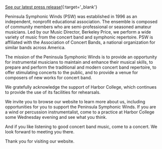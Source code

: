 [See our latest press release!](press_release_8_2016.pdf){:target='_blank'}

Peninsula Symphonic Winds (PSW) was established in 1996 as an independent, nonprofit educational association. The ensemble is composed of community members who are semi-professional or seasoned amateur musicians. Led by our Music Director, Berkeley Price, we perform a wide variety of music from the concert band and symphonic repertoire.  PSW is affiliated with the Association of Concert Bands, a national organization for similar bands across America.

The mission of the Peninsula Symphonic Winds is to provide an opportunity for instrumental musicians to maintain and enhance their musical skills, to prepare and perform the traditional and modern concert band repertoire, to offer stimulating concerts to the public, and to provide a venue for composers of new works for concert band.

We gratefully acknowledge the support of Harbor College, which continues to provide the use of its facilities for rehearsals.

We invite you to browse our website to learn more about us, including opportunities for you to support the Peninsula Symphonic Winds.  If you are a wind or percussion instrumentalist, come to a practice at Harbor College some Wednesday evening and see what you think. 

And if you like listening to good concert band music, come to a concert.  We look forward to meeting you there.

Thank you for visiting our website.
